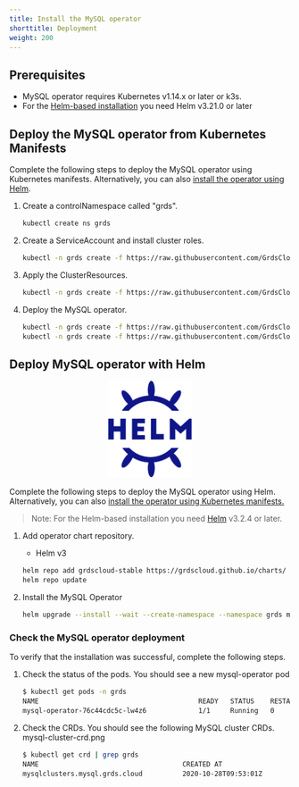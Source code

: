 ```yaml
---
title: Install the MySQL operator
shorttitle: Deployment
weight: 200
---
```


## Prerequisites

- MySQL operator requires Kubernetes v1.14.x or later or k3s.
- For the [Helm-based installation](#deploy-mysql-operator-with-helm) you need Helm v3.21.0 or later

## Deploy the MySQL operator from Kubernetes Manifests

Complete the following steps to deploy the MySQL operator using Kubernetes manifests. Alternatively, you can also [install the operator using Helm](#deploy-mysql-operator-with-helm).

1. Create a controlNamespace called "grds".

    ```bash
    kubectl create ns grds
    ```

2. Create a ServiceAccount and install cluster roles.

    ```bash
    kubectl -n grds create -f https://raw.githubusercontent.com/GrdsCloud/mysql-operator-docs/master/manifests/rbac.yaml
    ```

3. Apply the ClusterResources.

    ```bash
    kubectl -n grds create -f https://raw.githubusercontent.com/GrdsCloud/mysql-operator-docs/master/manifests/mysql.grds.cloud_mysqlclusters.yaml
    ```

4. Deploy the MySQL operator.

    ```bash
   kubectl -n grds create -f https://raw.githubusercontent.com/GrdsCloud/mysql-operator-docs/master/manifests/config.yaml
   kubectl -n grds create -f https://raw.githubusercontent.com/GrdsCloud/mysql-operator-docs/master/manifests/deployment.yaml
    ```

## Deploy MySQL operator with Helm

<p align="center"><img src="./images/helm2.svg" width="150"></p>
<p align="center">

Complete the following steps to deploy the MySQL operator using Helm. 
Alternatively, you can also [install the operator using Kubernetes manifests.](#deploy-the-mysql-operator-from-kubernetes-manifests)

> Note: For the Helm-based installation you need [Helm](https://helm.sh/docs/intro/install/#helm) v3.2.4 or later.

1. Add operator chart repository.
    - Helm v3
    ```bash
    helm repo add grdscloud-stable https://grdscloud.github.io/charts/
    helm repo update
    ```

2. Install the MySQL Operator

    ```bash
    helm upgrade --install --wait --create-namespace --namespace grds mysql-operator grdscloud-stable/mysql-operator
    ```

### Check the MySQL operator deployment

To verify that the installation was successful, complete the following steps.

1. Check the status of the pods. You should see a new mysql-operator pod

    ```bash
    $ kubectl get pods -n grds
    NAME                                        READY   STATUS    RESTARTS   AGE
    mysql-operator-76c44cdc5c-lw4z6             1/1     Running   0          53s
    ```

2. Check the CRDs. You should see the following MySQL cluster CRDs.
mysql-cluster-crd.png

    ```bash
    $ kubectl get crd | grep grds
    NAME                                    CREATED AT
    mysqlclusters.mysql.grds.cloud          2020-10-28T09:53:01Z
    ```

